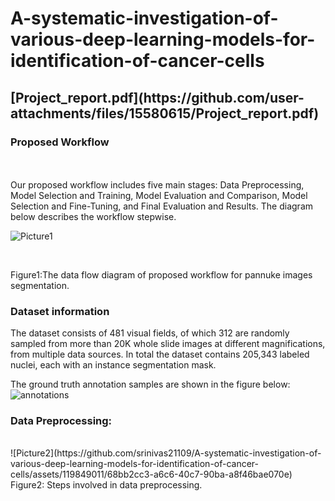 # A-systematic-investigation-of-various-deep-learning-models-for-identification-of-cancer-cells


<H2>[Project_report.pdf](https://github.com/user-attachments/files/15580615/Project_report.pdf)</H2>


<H3>Proposed Workflow</H3> 
<BR></BR>
Our proposed workflow includes five main stages: Data Preprocessing, Model Selection and Training, Model Evaluation and Comparison, Model Selection and Fine-Tuning, and Final Evaluation and Results. The diagram below describes the workflow stepwise.

![Picture1](https://github.com/srinivas21109/A-systematic-investigation-of-various-deep-learning-models-for-identification-of-cancer-cells/assets/119849011/270770c6-d2c1-4b76-a82a-f1ce1294e8a7)

<br>
<p align:center>Figure1:The data flow diagram of proposed workflow for pannuke images segmentation.</p>


<H3>Dataset information</H3>
The dataset consists of 481 visual fields, of which 312 are randomly sampled from more than 20K whole slide images at different magnifications, from multiple data sources. In total the dataset contains 205,343 labeled nuclei, each with an instance segmentation mask.

The ground truth annotation samples are shown in the figure below:
![annotations](https://github.com/srinivas21109/A-systematic-investigation-of-various-deep-learning-models-for-identification-of-cancer-cells/assets/119849011/fa713608-3a61-4c63-a6aa-25d659778ea8)

<H3>Data Preprocessing:</H3>
<BR>
![Picture2](https://github.com/srinivas21109/A-systematic-investigation-of-various-deep-learning-models-for-identification-of-cancer-cells/assets/119849011/68bb2cc3-a6c6-40c7-90ba-a8f46bae070e)
<BR>
Figure2: Steps involved in data preprocessing.
